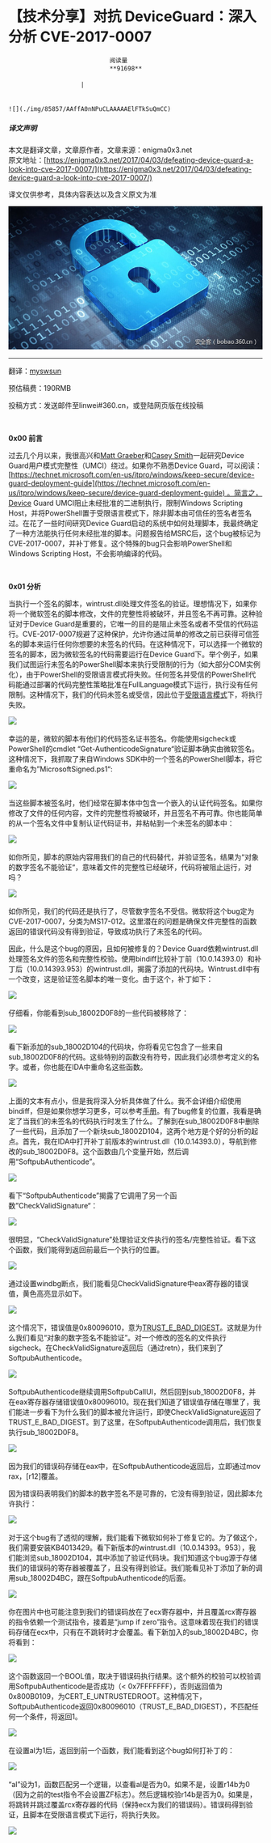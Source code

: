 
# 【技术分享】对抗 DeviceGuard：深入分析 CVE-2017-0007


                                阅读量   
                                **91698**
                            
                        |
                        
                                                                                                                                    ![](./img/85857/AAffA0nNPuCLAAAAAElFTkSuQmCC)
                                                                                            



##### 译文声明

本文是翻译文章，文章原作者，文章来源：enigma0x3.net
                                <br>原文地址：[https://enigma0x3.net/2017/04/03/defeating-device-guard-a-look-into-cve-2017-0007/](https://enigma0x3.net/2017/04/03/defeating-device-guard-a-look-into-cve-2017-0007/)

译文仅供参考，具体内容表达以及含义原文为准

**[![](./img/85857/t0177713599a67e3b7f.jpg)](./img/85857/t0177713599a67e3b7f.jpg)**

****

翻译：[myswsun](http://bobao.360.cn/member/contribute?uid=2775084127)

预估稿费：190RMB

投稿方式：发送邮件至linwei#360.cn，或登陆网页版在线投稿

**<br>**

**0x00 前言**

过去几个月以来，我很高兴和[Matt Graeber](https://twitter.com/mattifestation)和[Casey Smith](https://twitter.com/subtee)一起研究Device Guard用户模式完整性（UMCI）绕过。如果你不熟悉Device Guard，可以阅读：[https://technet.microsoft.com/en-us/itpro/windows/keep-secure/device-guard-deployment-guide](https://technet.microsoft.com/en-us/itpro/windows/keep-secure/device-guard-deployment-guide) 。简言之，Device Guard UMCI阻止未经批准的二进制执行，限制Windows Scripting Host，并将PowerShell置于受限语言模式下，除非脚本由可信任的签名者签名过。在花了一些时间研究Device Guard启动的系统中如何处理脚本，我最终确定了一种方法能执行任何未经批准的脚本。问题报告给MSRC后，这个bug被标记为CVE-2017-0007，并补丁修复。这个特殊的bug只会影响PowerShell和Windows Scripting Host，不会影响编译的代码。

<br>

**0x01 分析**

当执行一个签名的脚本，wintrust.dll处理文件签名的验证。理想情况下，如果你将一个微软签名的脚本修改，文件的完整性将被破环，并且签名不再可靠。这种验证对于Device Guard是重要的，它唯一的目的是阻止未签名或者不受信的代码运行。CVE-2017-0007规避了这种保护，允许你通过简单的修改之前已获得可信签名的脚本来运行任何你想要的未签名的代码。在这种情况下，可以选择一个微软的签名的脚本，因为微软签名的代码需要运行在Device Guard下。举个例子，如果我们试图运行未签名的PowerShell脚本来执行受限制的行为（如大部分COM实例化），由于PowerShell的受限语言模式将失败。任何签名并受信的PowerShell代码能通过部署的代码完整性策略批准在FullLanguage模式下运行，执行没有任何限制。这种情况下，我们的代码未签名或受信，因此位于[受限语言模式](https://blogs.technet.microsoft.com/kfalde/2017/01/20/pslockdownpolicy-and-powershell-constrained-language-mode/)下，将执行失败。

[![](./img/85857/AAffA0nNPuCLAAAAAElFTkSuQmCC)](https://p3.ssl.qhimg.com/t015df8c750e2b87c8d.png)

幸运的是，微软的脚本有他们的代码签名证书签名。你能使用sigcheck或PowerShell的cmdlet “Get-AuthenticodeSignature“验证脚本确实由微软签名。这种情况下，我抓取了来自Windows SDK中的一个签名的PowerShell脚本，将它重命名为”MicrosoftSigned.ps1“:

[![](./img/85857/AAffA0nNPuCLAAAAAElFTkSuQmCC)](https://p4.ssl.qhimg.com/t0199c9f236ba9b2fed.png)

当这些脚本被签名时，他们经常在脚本体中包含一个嵌入的认证代码签名。如果你修改了文件的任何内容，文件的完整性将被破环，并且签名不再可靠。你也能简单的从一个签名文件中复制认证代码证书，并粘帖到一个未签名的脚本中：

[![](./img/85857/AAffA0nNPuCLAAAAAElFTkSuQmCC)](https://p0.ssl.qhimg.com/t01de884f49893943a3.png)

如你所见，脚本的原始内容用我们的自己的代码替代，并验证签名，结果为“对象的数字签名不能验证“，意味着文件的完整性已经破环，代码将被阻止运行，对吗？

[![](./img/85857/AAffA0nNPuCLAAAAAElFTkSuQmCC)](https://p3.ssl.qhimg.com/t0111e7d415e1a0ca23.png)

如你所见，我们的代码还是执行了，尽管数字签名不受信。微软将这个bug定为CVE-2017-0007，分类为MS17-012。这里潜在的问题是确保文件完整性的函数返回的错误代码没有得到验证，导致成功执行了未签名的代码。

因此，什么是这个bug的原因，且如何被修复的？Device Guard依赖wintrust.dll处理签名文件的签名和完整性校验。使用bindiff比较补丁前（10.0.14393.0）和补丁后（10.0.14393.953）的wintrust.dll，揭露了添加的代码块。Wintrust.dll中有一个改变，这是验证签名脚本的唯一变化。由于这个，补丁如下：

[![](./img/85857/AAffA0nNPuCLAAAAAElFTkSuQmCC)](https://p5.ssl.qhimg.com/t01be94225c6bf9bb60.png)

仔细看，你能看到sub_18002D0F8的一些代码被移除了：

[![](./img/85857/AAffA0nNPuCLAAAAAElFTkSuQmCC)](https://p0.ssl.qhimg.com/t0163c283f52a802ad3.png)

看下新添加的sub_18002D104的代码块，你将看见它包含了一些来自sub_18002D0F8的代码。这些特别的函数没有符号，因此我们必须参考定义的名字。或者，你也能在IDA中重命名这些函数。

[![](./img/85857/AAffA0nNPuCLAAAAAElFTkSuQmCC)](https://p3.ssl.qhimg.com/t01ee2045ac1a4163fe.png)

上面的文本有点小，但是我将深入分析具体做了什么。我不会详细介绍使用bindiff，但是如果你想学习更多，可以参考[手册](https://www.zynamics.com/bindiff/manual/)。有了bug修复的位置，我看是确定了当我们的未签名的代码执行时发生了什么。了解到在sub_18002D0F8中删除了一些代码，且添加了一个新块sub_18002D104，这两个地方是个好的分析的起点。首先，我在IDA中打开补丁前版本的wintrust.dll（10.0.14393.0），导航到修改的sub_18002D0F8。这个函数由几个变量开始，然后调用“SoftpubAuthenticode”。

[![](./img/85857/AAffA0nNPuCLAAAAAElFTkSuQmCC)](https://p3.ssl.qhimg.com/t010dcf97de1ee7d564.png)

看下“SoftpubAuthenticode”揭露了它调用了另一个函数”CheckValidSignature“：

[![](./img/85857/AAffA0nNPuCLAAAAAElFTkSuQmCC)](https://p5.ssl.qhimg.com/t018be0ba089549746f.png)

很明显，“CheckValidSignature”处理验证文件执行的签名/完整性验证。看下这个函数，我们能得到返回前最后一个执行的位置。

[![](./img/85857/AAffA0nNPuCLAAAAAElFTkSuQmCC)](https://p1.ssl.qhimg.com/t017fdb849331eaa628.png)

通过设置windbg断点，我们能看见CheckValidSignature中eax寄存器的错误值，黄色高亮显示如下。

[![](./img/85857/AAffA0nNPuCLAAAAAElFTkSuQmCC)](https://p2.ssl.qhimg.com/t01d6eeec15b1aa393d.png)

这个情况下，错误值是0x80096010，意为[TRUST_E_BAD_DIGEST](https://msdn.microsoft.com/en-us/library/windows/desktop/aa376512(v=vs.85).aspx)。这就是为什么我们看见“对象的数字签名不能验证”。对一个修改的签名的文件执行sigcheck。在CheckValidSignature返回后（通过retn），我们来到了SoftpubAuthenticode。

[![](./img/85857/AAffA0nNPuCLAAAAAElFTkSuQmCC)](https://p3.ssl.qhimg.com/t0103604bf8ef920552.png)

SoftpubAuthenticode继续调用SoftpubCallUI，然后回到sub_18002D0F8，并在eax寄存器存储错误值0x80096010。现在我们知道了错误值存储在哪里了，我们能进一步看下为什么我们的脚本被允许运行，即使CheckValidSignature返回了TRUST_E_BAD_DIGEST。到了这里，在SoftpubAuthenticode调用后，我们恢复执行sub_18002D0F8。

[![](./img/85857/AAffA0nNPuCLAAAAAElFTkSuQmCC)](https://p3.ssl.qhimg.com/t010128732a4886d55e.png)

因为我们的错误码存储在eax中，在SoftpubAuthenticode返回后，立即通过mov rax，[r12]覆盖。

因为错误码表明我们的脚本的数字签名不是可靠的，它没有得到验证，因此脚本允许执行：

[![](./img/85857/AAffA0nNPuCLAAAAAElFTkSuQmCC)](https://p5.ssl.qhimg.com/t01a66008d75a9c3dc1.png)

对于这个bug有了透彻的理解，我们能看下微软如何补丁修复它的。为了做这个，我们需要安装KB4013429。看下新版本的wintrust.dll（10.0.14393。953），我们能浏览sub_18002D104，其中添加了验证代码块。我们知道这个bug源于存储我们的错误码的寄存器被覆盖了，且没有得到验证。我们能看见补丁添加了新的调用sub_18002D4BC，跟在SoftpubAuthenticode的后面。

[![](./img/85857/AAffA0nNPuCLAAAAAElFTkSuQmCC)](https://p4.ssl.qhimg.com/t01df23a3ba1d344fdb.png)

你在图片中也可能注意到我们的错误码放在了ecx寄存器中，并且覆盖rcx寄存器的指令依赖一个测试指令，接着是“jump if zero”指令。这意味着现在我们的错误码存储在ecx中，只有在不跳转时才会覆盖。看下新加入的sub_18002D4BC，你将看到：

[![](./img/85857/AAffA0nNPuCLAAAAAElFTkSuQmCC)](https://p0.ssl.qhimg.com/t01f2ac0bedeff60907.png)

这个函数返回一个BOOL值，取决于错误码执行结果。这个额外的校验可以校验调用SoftpubAuthenticode是否成功（&lt; 0x7FFFFFFF），否则返回值为0x800B0109，为CERT_E_UNTRUSTEDROOT。这种情况下，SoftpubAuthenticode返回0x80096010（TRUST_E_BAD_DIGEST），不匹配任何一个条件，将返回1。

[![](./img/85857/AAffA0nNPuCLAAAAAElFTkSuQmCC)](https://p3.ssl.qhimg.com/t017357569867e989f4.png)

在设置al为1后，返回到前一个函数，我们能看到这个bug如何打补丁的：

[![](./img/85857/AAffA0nNPuCLAAAAAElFTkSuQmCC)](https://p0.ssl.qhimg.com/t018cdad94b1e565457.png)

“al”设为1，函数匹配另一个逻辑，以查看al是否为0。如果不是，设置r14b为0（因为之前的test指令不会设置ZF标志）。然后逻辑校验r14b是否为0。如果是，将跳转并跳过覆盖rcx寄存器的代码（保持ecx为我们的错误码）。错误码得到验证，且脚本在受限语言模式下运行，将执行失败。

[![](./img/85857/AAffA0nNPuCLAAAAAElFTkSuQmCC)](https://p4.ssl.qhimg.com/t0128498ce9558ed7d2.png)

